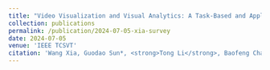 ```yaml
---
title: "Video Visualization and Visual Analytics: A Task-Based and Application-Driven Investigation"
collection: publications
permalink: /publication/2024-07-05-xia-survey
date: 2024-07-05
venue: 'IEEE TCSVT'
citation: 'Wang Xia, Guodao Sun*, <strong>Tong Li</strong>, Baofeng Chang, Jingwei Tang, Gefei Zhang & Ronghua Liang. <em> IEEE TCSVT, 2024. </em>'
---
```

